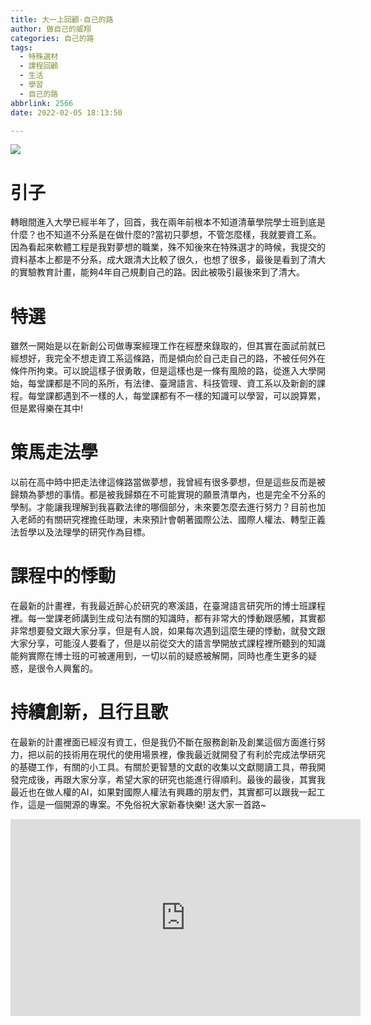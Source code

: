 ```yaml
---
title: 大一上回顧-自己的路
author: 做自己的威翔
categories: 自己的路
tags:
  - 特殊選材
  - 課程回顧
  - 生活
  - 學習
  - 自己的路
abbrlink: 2566
date: 2022-02-05 18:13:50

---
```

![](https://i.imgur.com/gy7GMe7.jpg)
# 引子
轉眼間進入大學已經半年了，回首，我在兩年前根本不知道清華學院學士班到底是什麼？也不知道不分系是在做什麼的?當初只夢想，不管怎麼樣，我就要資工系。因為看起來軟體工程是我對夢想的職業，殊不知後來在特殊選才的時候，我提交的資料基本上都是不分系，成大跟清大比較了很久，也想了很多，最後是看到了清大的實驗教育計畫，能夠4年自己規劃自己的路。因此被吸引最後來到了清大。
<!--more-->
# 特選
雖然一開始是以在新創公司做專案經理工作在經歷來錄取的，但其實在面試前就已經想好，我完全不想走資工系這條路，而是傾向於自己走自己的路，不被任何外在條件所拘束。可以說這樣子很勇敢，但是這樣也是一條有風險的路，從進入大學開始，每堂課都是不同的系所，有法律、臺灣語言、科技管理、資工系以及新創的課程。每堂課都遇到不一樣的人，每堂課都有不一樣的知識可以學習，可以說算累，但是累得樂在其中!
# 策馬走法學
以前在高中時中把走法律這條路當做夢想，我曾經有很多夢想，但是這些反而是被歸類為夢想的事情。都是被我歸類在不可能實現的願景清單內，也是完全不分系的學制。才能讓我理解到我喜歡法律的哪個部分，未來要怎麼去進行努力？目前也加入老師的有關研究裡擔任助理，未來預計會朝著國際公法、國際人權法、轉型正義法哲學以及法理學的研究作為目標。      
# 課程中的悸動
在最新的計畫裡，有我最近醉心於研究的寒溪語，在臺灣語言研究所的博士班課程裡。每一堂課老師講到生成句法有關的知識時，都有非常大的悸動跟感觸，其實都非常想要發文跟大家分享，但是有人說，如果每次遇到這麼生硬的悸動，就發文跟大家分享，可能沒人要看了，但是以前從交大的語言學開放式課程裡所聽到的知識能夠實際在博士班的可被運用到，一切以前的疑惑被解開，同時也產生更多的疑惑，是很令人興奮的。
# 持續創新，且行且歌
在最新的計畫裡面已經沒有資工，但是我仍不斷在服務創新及創業這個方面進行努力，把以前的技術用在現代的使用場景裡，像我最近就開發了有利於完成法學研究的基礎工作，有關的小工具。有關於更智慧的文獻的收集以文獻閱讀工具，帶我開發完成後，再跟大家分享，希望大家的研究也能進行得順利。最後的最後，其實我最近也在做人權的AI，如果對國際人權法有興趣的朋友們，其實都可以跟我一起工作，這是一個開源的專案。不免俗祝大家新春快樂!
送大家一首路~
<iframe width="560" height="315" src="https://www.youtube.com/embed/_Vy0dlrs1VI?start=13" title="YouTube video player" frameborder="0" allow="accelerometer; autoplay; clipboard-write; encrypted-media; gyroscope; picture-in-picture" allowfullscreen></iframe>
